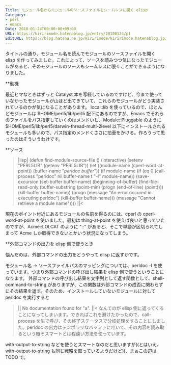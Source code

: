 ```yaml
---
Title: モジュール名からモジュールのソースファイルをシームレスに開く elisp
Category:
- perl
- emacs
Date: 2010-01-24T00:00:00+09:00
URL: https://kiririmode.hatenablog.jp/entry/20100124/p1
EditURL: https://blog.hatena.ne.jp/kiririmode/kiririmode.hatenablog.jp/atom/entry/8454420450078212227
---
```



タイトルの通り、モジュール名を読んでモジュールのソースファイルを開く elisp を作ってみました。これによって、ソースを読みつつ気になったモジュールがあると、そのモジュールのソースもシームレスに覗くことができるようになりました。

**動機

最近ヒマなときはずっと Catalyst 本を写経しているのですけど、今まで使っていなかったモジュールが山ほど出てきていて、これらのモジュールがどう実装されているのかが気になることがあります。
local::lib を使っているので、ほとんどモジュールは $HOME/perl5/lib/perl5 配下にあるのですが、Emacs でそれらのファイルをパス指定していくのはメンドいし、Module::Pluggable のように $HOME/perl5/lib/perl5/darwin-thread-multi-2level 以下にインストールされるモジュールも多いので、パス指定のメンドくささに拍車をかける。作ろうって思ったのはそういうわけです。

**ソース

>|lisp|
(defun find-module-source-file ()
  (interactive)
  (setenv "PERL5LIB" (getenv "PERL5LIB"))
  (let ((module-name (cperl-word-at-point))
        (buffer-name "*perldoc buffer*"))
    (if module-name
        (if (eq 0 (call-process "perldoc" nil buffer-name t "-l" module-name))
            (save-excursion
              (set-buffer buffer-name)
              (beginning-of-buffer)
              (find-file-read-only (buffer-substring (point-min) (progn (end-of-line) (point))))
              (kill-buffer buffer-name))
          (progn
            (message "An error occured in executing perldoc")
            (kill-buffer buffer-name)))
      (message "Cannot retrieve a module name"))))
||<

現在のポイント付近にあるモジュールの名前を得るのには、cperl の cperl-word-at-point を使いました。最初は thing-at-point を使えば良いと思っていたのですが、Acme::LOLCAT のように "::" があると、そこで単語が区切られてしまって Acme しか取得できないとかいう状況になってしまう。

**外部コマンドの出力を elisp 側で使うとき

悩んだのは、外部コマンドの出力をどうやって elisp に返すかです。

モジュール名 -> ソースファイルパスのマッピングについては、perldoc -l を使っています。つまり外部コマンドの呼び出し結果を elisp 側で使うということになります。
外部コマンドの呼び出し結果を文字列として返す関数として、shell-command-to-string がありますが、この関数は外部コマンドの成否に関わらずにその結果を返す。そのため、インストールしていないモジュールに対して perldoc を実行すると
>||
No documentation found for "a".
||<
なんてのが elisp 側に返ってくることになってしまいます。できればこれを避けたかったので、call-process を生で呼び、その終了ステータスで分岐処理をすることにしました。perldoc の出力はテンポラリなバッファに吐いて、その内容を読み取るという概そスマートとは程遠い方法を使っています。

with-output-to-string などを使うとスマートなのだと思いますが((とはいえ、with-output-to-string も同じ戦略を取っているようだけど))、まぁこの辺は TODO で。
